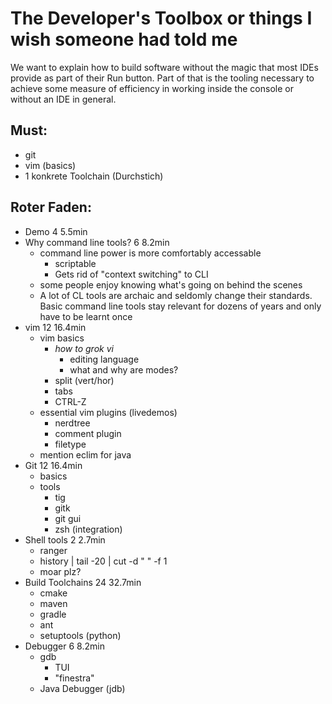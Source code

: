 # The Developer's Toolbox or things I wish someone had told me

We want to explain how to build software without the magic that most IDEs provide as part of their Run button.
Part of that is the tooling necessary to achieve some measure of efficiency in working inside the console or without an IDE in general.

## Must:

- git
- vim (basics)
- 1 konkrete Toolchain (Durchstich)


## Roter Faden:

- Demo 4 5.5min
- Why command line tools? 6 8.2min
  - command line power is more comfortably accessable
    - scriptable
    - Gets rid of "context switching" to CLI
  - some people enjoy knowing what's going on behind the scenes
  - A lot of CL tools are archaic and seldomly change their standards. Basic command line tools stay relevant for dozens of years and only have to be learnt once
- vim 12 16.4min
  - vim basics
    - *how to grok vi*
      - editing language
      - what and why are modes?
    - split (vert/hor)
    - tabs
    - CTRL-Z
  - essential vim plugins (livedemos)
    - nerdtree
    - comment plugin
    - filetype
  - mention eclim for java
- Git 12 16.4min
  - basics
  - tools
    - tig
    - gitk
    - git gui
    - zsh (integration)
- Shell tools 2 2.7min
  - ranger
  - history | tail -20 | cut -d " " -f 1
  - moar plz?
- Build Toolchains 24 32.7min
  - cmake
  - maven
  - gradle
  - ant
  - setuptools (python)
- Debugger 6 8.2min
  - gdb
    - TUI
    - "finestra"
  - Java Debugger (jdb)

